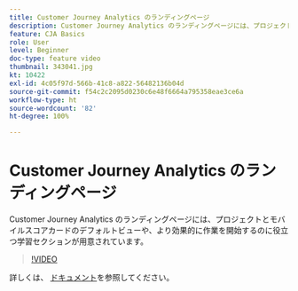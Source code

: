 ```yaml
---
title: Customer Journey Analytics のランディングページ
description: Customer Journey Analytics のランディングページには、プロジェクトとモバイルスコアカードのデフォルトビューや、より効果的に作業を開始するのに役立つ学習セクションが用意されています。
feature: CJA Basics
role: User
level: Beginner
doc-type: feature video
thumbnail: 343041.jpg
kt: 10422
exl-id: 4c05f97d-566b-41c8-a822-56482136b04d
source-git-commit: f54c2c2095d0230c6e48f6664a795358eae3ce6a
workflow-type: ht
source-wordcount: '82'
ht-degree: 100%

---
```


# Customer Journey Analytics のランディングページ

Customer Journey Analytics のランディングページには、プロジェクトとモバイルスコアカードのデフォルトビューや、より効果的に作業を開始するのに役立つ学習セクションが用意されています。

>[!VIDEO](https://video.tv.adobe.com/v/343041/?quality=12&learn=on)

詳しくは、 [ドキュメント](https://experienceleague.adobe.com/docs/analytics-platform/using/cja-overview/landing.html?lang=ja)を参照してください。
